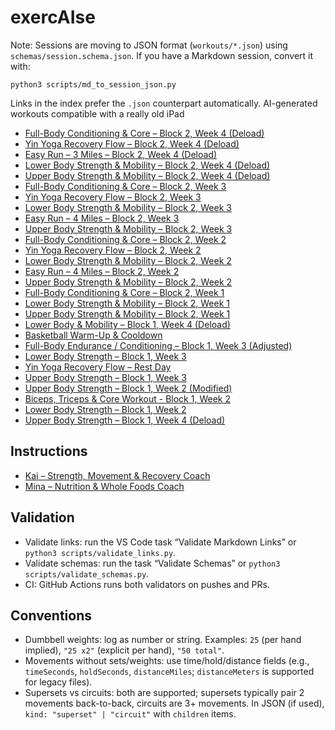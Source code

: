 # exercAIse

Note: Sessions are moving to JSON format (`workouts/*.json`) using `schemas/session.schema.json`. If you have a Markdown session, convert it with:

```
python3 scripts/md_to_session_json.py
```

Links in the index prefer the `.json` counterpart automatically.
AI-generated workouts compatible with a really old iPad

- [Full-Body Conditioning & Core – Block 2, Week 4 (Deload)](workouts/2-4_Full_Body_Conditioning_Core.json)
- [Yin Yoga Recovery Flow – Block 2, Week 4 (Deload)](workouts/2-4_Yin_Yoga_Recovery_Flow.json)
- [Easy Run – 3 Miles – Block 2, Week 4 (Deload)](workouts/2-4_Easy_Run_4_Miles.json)
- [Lower Body Strength & Mobility – Block 2, Week 4 (Deload)](workouts/2-4_Lower_Body_Strength_Mobility.json)
- [Upper Body Strength & Mobility – Block 2, Week 4 (Deload)](workouts/2-4_Upper_Body_Strength_Mobility.json)
- [Full-Body Conditioning & Core – Block 2, Week 3](workouts/2-3_Full_Body_Conditioning_Core.json)
- [Yin Yoga Recovery Flow – Block 2, Week 3](workouts/2-3_Yin_Yoga_Recovery_Flow.json)
- [Lower Body Strength & Mobility – Block 2, Week 3](workouts/2-3_Lower_Body_Strength_Mobility.json)
- [Easy Run – 4 Miles – Block 2, Week 3](workouts/2-3_Easy_Run_4_Miles.json)
- [Upper Body Strength & Mobility – Block 2, Week 3](workouts/2-3_Upper_Body_Strength_Mobility.json)
- [Full-Body Conditioning & Core – Block 2, Week 2](workouts/2-2_Full_Body_Conditioning_Core.json)
- [Yin Yoga Recovery Flow – Block 2, Week 2](workouts/2-2_Yin_Yoga_Recovery_Flow.json)
- [Lower Body Strength & Mobility – Block 2, Week 2](workouts/2-2_Lower_Body_Strength_Mobility.json)
- [Easy Run – 4 Miles – Block 2, Week 2](workouts/2-2_Easy_Run_4_Miles.json)
- [Upper Body Strength & Mobility – Block 2, Week 2](workouts/2-2_Upper_Body_Strength_Mobility.json)
- [Full-Body Conditioning & Core – Block 2, Week 1](workouts/2-1_Full_Body_Conditioning_Core.json)
- [Lower Body Strength & Mobility – Block 2, Week 1](workouts/2-1_Lower_Body_Strength_Mobility.json)
- [Upper Body Strength & Mobility – Block 2, Week 1](workouts/2-1_Upper_Body_Strength_Mobility.json)
- [Lower Body & Mobility – Block 1, Week 4 (Deload)](workouts/1-4_Lower_Body_Mobility_Deload.json)
- [Basketball Warm-Up & Cooldown](workouts/basketball_warmup_cooldown.json)
- [Full-Body Endurance / Conditioning – Block 1, Week 3 (Adjusted)](workouts/1-3_Full_Body_Endurance_Conditioning_Adjusted.json)
- [Lower Body Strength – Block 1, Week 3](workouts/1-3_Lower_Body_Strength.json)
- [Yin Yoga Recovery Flow – Rest Day](workouts/1-3_recovery_Yin_Yoga_Rest_Day.json)
- [Upper Body Strength – Block 1, Week 3](workouts/1-3_Upper_Body_Strength.json)
- [Upper Body Strength – Block 1, Week 2 (Modified)](workouts/1-2_Upper_Body_Strength_Modified.json)
- [Biceps, Triceps & Core Workout - Block 1, Week 2](workouts/1-2_Biceps_Triceps_Core_Workout.json)
- [Lower Body Strength – Block 1, Week 2](workouts/1-2_Lower_Body.json)
- [Upper Body Strength – Block 1, Week 4 (Deload)](workouts/1-4_Upper_Body_Strength_Deload.json)

## Instructions
- [Kai – Strength, Movement & Recovery Coach](.github/instructions/kai.instructions.md)
- [Mina – Nutrition & Whole Foods Coach](.github/instructions/mina.instructions.md)

## Validation
- Validate links: run the VS Code task “Validate Markdown Links” or `python3 scripts/validate_links.py`.
- Validate schemas: run the task “Validate Schemas” or `python3 scripts/validate_schemas.py`.
- CI: GitHub Actions runs both validators on pushes and PRs.

## Conventions
- Dumbbell weights: log as number or string. Examples: `25` (per hand implied), `"25 x2"` (explicit per hand), `"50 total"`.
- Movements without sets/weights: use time/hold/distance fields (e.g., `timeSeconds`, `holdSeconds`, `distanceMiles`; `distanceMeters` is supported for legacy files).
- Supersets vs circuits: both are supported; supersets typically pair 2 movements back-to-back, circuits are 3+ movements. In JSON (if used), `kind: "superset" | "circuit"` with `children` items.